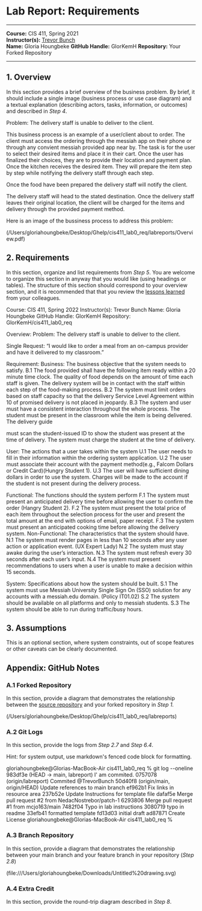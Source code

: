 # Lab Report: Requirements
___
**Course:** CIS 411, Spring 2021  
**Instructor(s):** [Trevor Bunch](https://github.com/trevordbunch)  
**Name:** Gloria Houngbeke 
**GitHub Handle:** GlorKemH 
**Repository:** Your Forked Repository  
___

## 1. Overview
In this section provides a brief overview of the business problem.  By brief, it should include a single image (business process or use case diagram) and a textual explanation (describing actors, tasks, information, or outcomes) and described in *Step 4*.

Problem: The delivery staff is unable to deliver to the client.

This business process is an example of a user/client about to order. The client must access the ordering through the messiah app on their phone or through any convient messiah provided app near by. 
The task is for the user to select their desired items and place it in their cart. Once the user has finalized their choices, they are to provide their location and payment plan.
Once the kitchen receives the desired item. They will prepare the item step by step while notifying the delivery staff through each step. 

Once the food have been prepared the delivery staff will notify the client.

The delivery staff will head to the stated destination. Once the delivery staff leaves their original location, the client will be charged for the items and delivery through the provided payment method.

Here is an image of the bussiness process to address this problem:

(/Users/gloriahoungbeke/Desktop/Ghelp/cis411_lab0_req/labreports/Overview.pdf)



## 2. Requirements
In this section, organize and list requirements from *Step 5*.  You are welcome to organize this section in anyway that you would like (using headings or tables).  The structure of this section should correspond to your overview section, and it is recommended that that you review the [lessons learned](../lessonsLearned.md) from your colleagues.

Course: CIS 411, Spring 2022
Instructor(s): Trevor Bunch
Name: Gloria Houngbeke 
GitHub Handle: GlorKemH
Repository: GlorKemH/cis411_lab0_req

Overview:
Problem: The delivery staff is unable to deliver to the client.


Single Request: “I would like to order a meal from an on-campus provider and have it delivered 
to my classroom.”

Requirement:
Business: The business objective that the system needs to satisfy.
B.1 The food provided shall have the following item ready within a 20 minute time clock. The quality of food depends on the amount of time each staff is given. The delivery system will be in contact with the staff within each step of the food-making process.
B.2 The system must limit orders based on staff capacity so that the delivery Service Level Agreement within 10 of promised delivery is not placed in jeopardy.
B.3 The system and user must have a consistent interaction throughout the whole process. The student must be present in the classroom while the item is being delivered. The delivery guide 

must scan the student-issued ID to show the student was present at the time of delivery. The system must charge the student at the time of delivery.

User: The actions that a user takes within the system
U.1 The user needs to fill in their information within the ordering system application.
U.2 The user must associate their account with the payment method(e.g., Falcom Dollars or Credit Card)(Hungry Student 1).
U.3 The user will have sufficient dining dollars in order to use the system. Charges will be made to the account if the student is not present during the delivery process.

Functional: The functions should the system perform
F.1 The system must present an anticipated delivery time before allowing the user to confirm the order (Hangry Student 2).
F.2  The system must present the total price of each item throughout the selection process for the user and present the total amount at the end with options of email, paper receipt. 
F.3 The system must present an anticipated cooking time before allowing the delivery system.
Non-Functional: The characteristics that the system should have.
N.1 The system must render pages in less than 10 seconds after any user action or application event. (UX Expert Lady)
N.2 The system must stay awake during the user’s interaction.
N.3 The system must refresh every 30 seconds after each user’s input.
N.4 The system must present recommendations to users when a user is unable to make a decision within 15 seconds.

System: Specifications about how the system should be built.
S.1 The system must use Messiah University Single Sign On (SSO) solution for any accounts with a messiah.edu domain. (Policy IT01.02)
S.2 The system should be available on all platforms and only to messiah students.
S.3 The system should be able to run during traffic/busy hours.






## 3. Assumptions
This is an optional section, where system constraints, out of scope features or other caveats can be clearly documented.  

## Appendix: GitHub Notes

### A.1 Forked Repository
In this section, provide a diagram that demonstrates the relationship between the [source repository](https://github.com/trevordbunch/cis411_lab0_req) and your forked repository in *Step 1.*  

(/Users/gloriahoungbeke/Desktop/Ghelp/cis411_lab0_req/labreports)



### A.2 Git Logs
In this section, provide the logs from *Step 2.7* and *Step 6.4*.

Hint: for system output, use markdown's fenced code block for formatting.

gloriahoungbeke@Glorias-MacBook-Air cis411_lab0_req % git log --oneline
983df3e (HEAD -> main, labreport) I' am commited.
0757078 (origin/labreport) Commited @TrevorBunch
50d40f8 (origin/main, origin/HEAD) Update references to main branch
ef962b1 Fix links in resource area
237b52e Update Instructions for template file
dafaf5e Merge pull request #2 from NedacNostrebor/patch-1
6293806 Merge pull request #1 from mcjo163/main
7482f04 Typo in lab instructions
3080719 typo in readme
33efb41 formatted template
fd13d03 initial draft
ad87871 Create License
gloriahoungbeke@Glorias-MacBook-Air cis411_lab0_req % 




### A.3 Branch Repository
In this section, provide a diagram that demonstrates the relationship between your main branch and your feature branch in your repository (*Step 2.8*)



(file:///Users/gloriahoungbeke/Downloads/Untitled%20drawing.svg)



### A.4 Extra Credit
In this section, provide the round-trip diagram described in *Step 8*.
